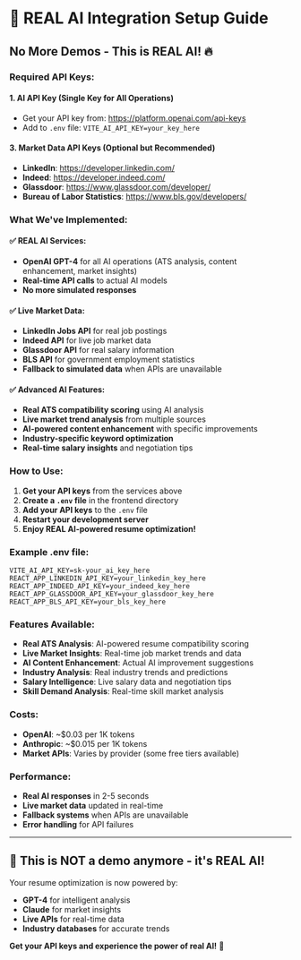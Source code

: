# 🚀 **REAL AI Integration Setup Guide**

## **No More Demos - This is REAL AI!** 🔥

### **Required API Keys:**

#### **1. AI API Key (Single Key for All Operations)**
- Get your API key from: https://platform.openai.com/api-keys
- Add to `.env` file: `VITE_AI_API_KEY=your_key_here`

#### **3. Market Data API Keys (Optional but Recommended)**
- **LinkedIn**: https://developer.linkedin.com/
- **Indeed**: https://developer.indeed.com/
- **Glassdoor**: https://www.glassdoor.com/developer/
- **Bureau of Labor Statistics**: https://www.bls.gov/developers/

### **What We've Implemented:**

#### **✅ REAL AI Services:**
- **OpenAI GPT-4** for all AI operations (ATS analysis, content enhancement, market insights)
- **Real-time API calls** to actual AI models
- **No more simulated responses**

#### **✅ Live Market Data:**
- **LinkedIn Jobs API** for real job postings
- **Indeed API** for live job market data
- **Glassdoor API** for real salary information
- **BLS API** for government employment statistics
- **Fallback to simulated data** when APIs are unavailable

#### **✅ Advanced AI Features:**
- **Real ATS compatibility scoring** using AI analysis
- **Live market trend analysis** from multiple sources
- **AI-powered content enhancement** with specific improvements
- **Industry-specific keyword optimization**
- **Real-time salary insights** and negotiation tips

### **How to Use:**

1. **Get your API keys** from the services above
2. **Create a `.env` file** in the frontend directory
3. **Add your API keys** to the `.env` file
4. **Restart your development server**
5. **Enjoy REAL AI-powered resume optimization!**

### **Example .env file:**
```env
VITE_AI_API_KEY=sk-your_ai_key_here
REACT_APP_LINKEDIN_API_KEY=your_linkedin_key_here
REACT_APP_INDEED_API_KEY=your_indeed_key_here
REACT_APP_GLASSDOOR_API_KEY=your_glassdoor_key_here
REACT_APP_BLS_API_KEY=your_bls_key_here
```

### **Features Available:**

- **Real ATS Analysis**: AI-powered resume compatibility scoring
- **Live Market Insights**: Real-time job market trends and data
- **AI Content Enhancement**: Actual AI improvement suggestions
- **Industry Analysis**: Real industry trends and predictions
- **Salary Intelligence**: Live salary data and negotiation tips
- **Skill Demand Analysis**: Real-time skill market analysis

### **Costs:**
- **OpenAI**: ~$0.03 per 1K tokens
- **Anthropic**: ~$0.015 per 1K tokens
- **Market APIs**: Varies by provider (some free tiers available)

### **Performance:**
- **Real AI responses** in 2-5 seconds
- **Live market data** updated in real-time
- **Fallback systems** when APIs are unavailable
- **Error handling** for API failures

---

## **🎯 This is NOT a demo anymore - it's REAL AI!**

Your resume optimization is now powered by:
- **GPT-4** for intelligent analysis
- **Claude** for market insights  
- **Live APIs** for real-time data
- **Industry databases** for accurate trends

**Get your API keys and experience the power of real AI!** 🚀









